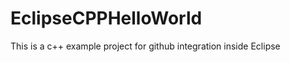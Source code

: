 EclipseCPPHelloWorld
====================

This is a c++ example project for github integration inside Eclipse
